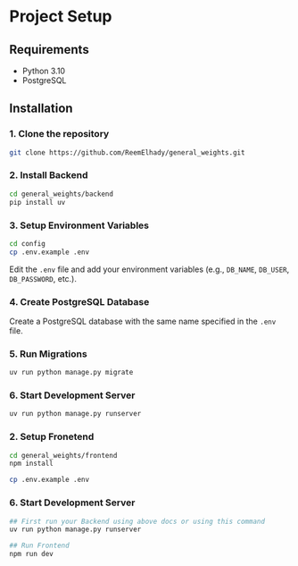 # Project Setup

## Requirements

- Python 3.10
- PostgreSQL

## Installation

### 1. Clone the repository

```bash
git clone https://github.com/ReemElhady/general_weights.git

```

### 2. Install Backend

```bash
cd general_weights/backend
pip install uv
```

### 3. Setup Environment Variables

```bash
cd config
cp .env.example .env
```

Edit the `.env` file and add your environment variables (e.g., `DB_NAME`, `DB_USER`, `DB_PASSWORD`, etc.).

### 4. Create PostgreSQL Database

Create a PostgreSQL database with the same name specified in the `.env` file.

### 5. Run Migrations

```bash
uv run python manage.py migrate
```

### 6. Start Development Server

```bash
uv run python manage.py runserver
```


### 2. Setup Fronetend

```bash
cd general_weights/frontend
npm install

cp .env.example .env
```


### 6. Start Development Server

```bash
## First run your Backend using above docs or using this command
uv run python manage.py runserver

## Run Frontend
npm run dev

```
